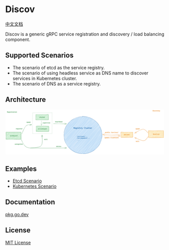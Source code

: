 # Discov

[中文文档](./README_CN.md)

Discov is a generic gRPC service registration and discovery / load balancing component.

## Supported Scenarios

- The scenario of etcd as the service registry.
- The scenario of using headless service as DNS name to discover services in Kubernetes cluster.
- The scenario of DNS as a service registry.

## Architecture

![architecture](./arch.png)

## Examples

- [Etcd Scenario](./examples/etcd)
- [Kubernetes Scenario](./examples/k8s)

## Documentation

[pkg.go.dev](https://pkg.go.dev/github.com/xvrzhao/discov)

## License

[MIT License](./LICENSE)